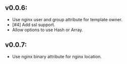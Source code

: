 ## v0.0.6:

* Use nginx user and group attribute for template owner.
* [#4] Add ssl support.
* Allow options to use Hash or Array.

## v0.0.7:

* Use nginx binary attribute for nginx location.